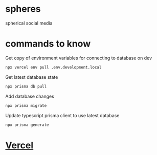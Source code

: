 # spheres

spherical social media

# commands to know

Get copy of environment variables for connecting to database on dev

```bash
npx vercel env pull .env.development.local
```

Get latest database state

```bash
npx prisma db pull
```

Add database changes

```bash
npx prisma migrate
```

Update typescript prisma client to use latest database

```bash
npx prisma generate
```

# [Vercel](https://vercel.com/estherluries-projects/spheres/deployments)
